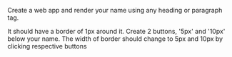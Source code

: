 Create a web app and render your name using any heading or paragraph tag.

It should have a border of 1px around it. Create 2 buttons, '5px' and '10px' below your name. The width of border should change to 5px and 10px by clicking respective buttons

